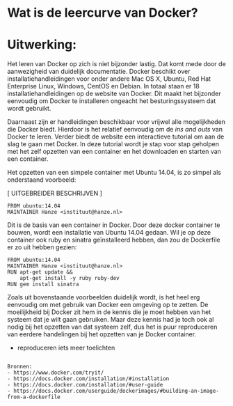 # Wat is de leercurve van Docker?

# Uitwerking:
Het leren van Docker op zich is niet bijzonder lastig. Dat komt mede door de aanwezigheid van duidelijk documentatie. Docker beschikt over installatiehandleidingen voor onder andere Mac OS X, Ubuntu, Red Hat Enterprise Linux, Windows, CentOS en Debian. In totaal staan er 18 installatiehandleidingen op de website van Docker. Dit maakt het bijzonder eenvoudig om Docker te installeren ongeacht het besturingssysteem dat wordt gebruikt.

Daarnaast zijn er handleidingen beschikbaar voor vrijwel alle mogelijkheden die Docker biedt. Hierdoor is het relatief eenvoudig om de *ins and outs* van Docker te leren. Verder biedt de website een interactieve tutorial om aan de slag te gaan met Docker. In deze tutorial wordt je stap voor stap geholpen met het zelf opzetten van een container en het downloaden en starten van een container.

Het opzetten van een simpele container met Ubuntu 14.04, is zo simpel als onderstaand voorbeeld:

[ UITGEBREIDER BESCHRIJVEN ]

```
FROM ubuntu:14.04
MAINTAINER Hanze <instituut@hanze.nl>
```

Dit is de basis van een container in Docker. Door deze docker container te bouwen, wordt een installatie van Ubuntu 14.04 gedaan. Wil je op deze container ook ruby en sinatra geïnstalleerd hebben, dan zou de Dockerfile er zo uit hebben gezien:

```
FROM ubuntu:14.04
MAINTAINER Hanze <instituut@hanze.nl>
RUN apt-get update &&
    apt-get install -y ruby ruby-dev
RUN gem install sinatra
```

Zoals uit bovenstaande voorbeelden duidelijk wordt, is het heel erg eenvoudig om met gebruik van Docker een omgeving op te zetten. De moeilijkheid bij Docker zit hem in de kennis die je moet hebben van het systeem dat je wilt gaan gebruiken. Maar deze kennis had je toch ook al nodig bij het opzetten van dat systeem zelf, dus het is puur reproduceren van eerdere handelingen bij het opzetten van je Docker container.
- reproduceren iets meer toelichten


```

Bronnen:
- https://www.docker.com/tryit/
- https://docs.docker.com/installation/#installation
- https://docs.docker.com/installation/#user-guide
- https://docs.docker.com/userguide/dockerimages/#building-an-image-from-a-dockerfile

```
